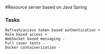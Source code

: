 #Resource server based on Java Spring

### Tasks

```
Refresh/access token based authentication +
Role based access +
WebSocket based messaging -
Full cover tests -
Docker containerization -
```
